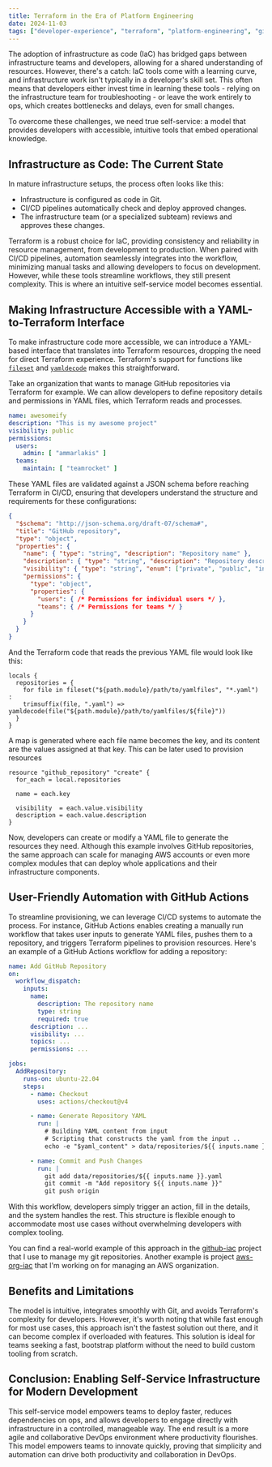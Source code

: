 ```yaml
---
title: Terraform in the Era of Platform Engineering
date: 2024-11-03
tags: ["developer-experience", "terraform", "platform-engineering", "github", "actions"]
---
```


The adoption of infrastructure as code (IaC) has bridged gaps between infrastructure teams and developers, allowing for a shared understanding of resources. However, there's a catch: IaC tools come with a learning curve, and infrastructure work isn't typically in a developer's skill set. This often means that developers either invest time in learning these tools - relying on the infrastructure team for troubleshooting - or leave the work entirely to ops, which creates bottlenecks and delays, even for small changes.

To overcome these challenges, we need true self-service: a model that provides developers with accessible, intuitive tools that embed operational knowledge.

## Infrastructure as Code: The Current State

In mature infrastructure setups, the process often looks like this:
- Infrastructure is configured as code in Git.
- CI/CD pipelines automatically check and deploy approved changes.
- The infrastructure team (or a specialized subteam) reviews and approves these changes.

Terraform is a robust choice for IaC, providing consistency and reliability in resource management, from development to production. When paired with CI/CD pipelines, automation seamlessly integrates into the workflow, minimizing manual tasks and allowing developers to focus on development. However, while these tools streamline workflows, they still present complexity. This is where an intuitive self-service model becomes essential.

## Making Infrastructure Accessible with a YAML-to-Terraform Interface

To make infrastructure code more accessible, we can introduce a YAML-based interface that translates into Terraform resources, dropping the need for direct Terraform experience. Terraform's support for functions like [`fileset`](https://developer.hashicorp.com/terraform/language/functions/fileset) and [`yamldecode`](https://developer.hashicorp.com/terraform/language/functions/yamldecode) makes this straightforward.

Take an organization that wants to manage GitHub repositories via Terraform for example. We can allow developers to define repository details and permissions in YAML files, which Terraform reads and processes.

```yaml
name: awesomeify
description: "This is my awesome project"
visibility: public
permissions:
  users:
    admin: [ "ammarlakis" ]
  teams:
    maintain: [ "teamrocket" ]
```

These YAML files are validated against a JSON schema before reaching Terraform in CI/CD, ensuring that developers understand the structure and requirements for these configurations:

```json
{
  "$schema": "http://json-schema.org/draft-07/schema#",
  "title": "GitHub repository",
  "type": "object",
  "properties": {
    "name": { "type": "string", "description": "Repository name" },
    "description": { "type": "string", "description": "Repository description" },
    "visibility": { "type": "string", "enum": ["private", "public", "internal"], "description": "Repository visibility level" },
    "permissions": {
      "type": "object",
      "properties": {
        "users": { /* Permissions for individual users */ },
        "teams": { /* Permissions for teams */ }
      }
    }
  }
}
```

And the Terraform code that reads the previous YAML file would look like this:

```hcl
locals {
  repositories = {
    for file in fileset("${path.module}/path/to/yamlfiles", "*.yaml") :
    trimsuffix(file, ".yaml") => yamldecode(file("${path.module}/path/to/yamlfiles/${file}"))
  }
}
```

A map is generated where each file name becomes the key, and its content are the values assigned at that key. This can be later used to provision resources

```hcl
resource "github_repository" "create" {
  for_each = local.repositories

  name = each.key

  visibility  = each.value.visibility
  description = each.value.description
}
```

Now, developers can create or modify a YAML file to generate the resources they need. Although this example involves GitHub repositories, the same approach can scale for managing AWS accounts or even more complex modules that can deploy whole applications and their infrastructure components.

## User-Friendly Automation with GitHub Actions

To streamline provisioning, we can leverage CI/CD systems to automate the process. For instance, GitHub Actions enables creating a manually run workflow that takes user inputs to generate YAML files, pushes them to a repository, and triggers Terraform pipelines to provision resources. Here's an example of a GitHub Actions workflow for adding a repository:

```yaml
name: Add GitHub Repository
on:
  workflow_dispatch:
    inputs:
      name: 
        description: The repository name
        type: string
        required: true
      description: ...
      visibility: ...
      topics: ...
      permissions: ...

jobs:
  AddRepository:
    runs-on: ubuntu-22.04
    steps:
      - name: Checkout
        uses: actions/checkout@v4

      - name: Generate Repository YAML
        run: |
          # Building YAML content from input
          # Scripting that constructs the yaml from the input ..
          echo -e "$yaml_content" > data/repositories/${{ inputs.name }}.yaml

      - name: Commit and Push Changes
        run: |
          git add data/repositories/${{ inputs.name }}.yaml
          git commit -m "Add repository ${{ inputs.name }}"
          git push origin
```

With this workflow, developers simply trigger an action, fill in the details, and the system handles the rest. This structure is flexible enough to accommodate most use cases without overwhelming developers with complex tooling.

You can find a real-world example of this approach in the [github-iac](https://github.com/ammarlakis/github-iac) project that I use to manage my git repositories. Another example is project [aws-org-iac](https://github.com/ammarlakis/aws-org-iac) that I'm working on for managing an AWS organization.

## Benefits and Limitations

The model is intuitive, integrates smoothly with Git, and avoids Terraform's complexity for developers. However, it's worth noting that while fast enough for most use cases, this approach isn't the fastest solution out there, and it can become complex if overloaded with features.
This solution is ideal for teams seeking a fast, bootstrap platform without the need to build custom tooling from scratch.

## Conclusion: Enabling Self-Service Infrastructure for Modern Development

This self-service model empowers teams to deploy faster, reduces dependencies on ops, and allows developers to engage directly with infrastructure in a controlled, manageable way. The end result is a more agile and collaborative DevOps environment where productivity flourishes. This model empowers teams to innovate quickly, proving that simplicity and automation can drive both productivity and collaboration in DevOps.
